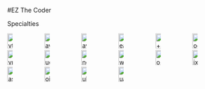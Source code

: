 #EZ The Coder

Specialties

<div style="display: grid; grid-template-columns: repeat(6, 1fr); gap: 4px; align-items: center;">
  <img src="https://github.com/user-attachments/assets/44acde77-7acc-4e7c-8a9d-36d0dfb1c330" alt="Python" style="max-width: 12px; height: 34px;">
  <img src="https://github.com/user-attachments/assets/7a74e0a4-a5e7-4c40-b027-6e45976fb3d0" alt="JavaScript" style="max-width: 12px; height: 34px;">
  <img src="https://github.com/user-attachments/assets/232b62c6-7d62-452b-82ea-5ac1203d5e2a" alt="Java" style="max-width: 12px; height: 34px;">
  <img src="https://github.com/user-attachments/assets/582c6074-bac4-46f2-a418-620b008d291b" alt="React" style="max-width: 12px; height: 34px;">
  <img src="https://github.com/user-attachments/assets/bdeac89d-6621-4b62-be71-2ae508bd8014" alt="C++" style="max-width: 12px; height: 34px;">
  <img src="https://github.com/user-attachments/assets/82a9bcb9-e976-449a-b218-ba856507f65a" alt="Node.js" style="max-width: 12px; height: 34px;">
  <img src="https://github.com/user-attachments/assets/2b2a65e5-de2d-4064-84a4-e63c858780b6" alt="TypeScript" style="max-width: 12px; height: 34px;">
  <img src="https://github.com/user-attachments/assets/b847a2da-07ca-4f42-86b6-c73f72cabdc5" alt="Vue.js" style="max-width: 12px; height: 34px;">
  <img src="https://github.com/user-attachments/assets/2af1f852-ddcb-4c69-8eec-02e86881ebb4" alt="Angular" style="max-width: 12px; height: 34px;">
  <img src="https://github.com/user-attachments/assets/58598227-65a7-4958-b43e-d950b1723ffb" alt="Swift" style="max-width: 12px; height: 34px;">
  <img src="https://github.com/user-attachments/assets/9b1c3368-5846-4b60-b25f-75acaa73c1cd" alt="Go" style="max-width: 12px; height: 34px;">
  <img src="https://github.com/user-attachments/assets/56622e21-890a-4359-b274-71dd7e6c9789" alt="Elixir" style="max-width: 12px; height: 34px;">
  <img src="https://github.com/user-attachments/assets/710f7670-571c-4a29-a7e4-2c8451882ca6" alt="Haskell" style="max-width: 12px; height: 34px;">
  <img src="https://github.com/user-attachments/assets/1551c5db-fb89-4694-a3b4-9990e01093f5" alt="Clojure" style="max-width: 12px; height: 34px;">
  <img src="https://github.com/user-attachments/assets/6f9c4133-d0e8-45ed-a20d-aa0c00f089a2" alt="Julia" style="max-width: 12px; height: 34px;">
  <img src="https://github.com/user-attachments/assets/03852eec-3c87-45da-916b-3774d8ca88d9" alt="Lua" style="max-width: 12px; height: 34px;">
</div>
